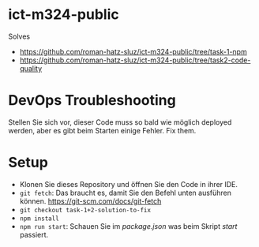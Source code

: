 # ict-m324-public

Solves

- https://github.com/roman-hatz-sluz/ict-m324-public/tree/task-1-npm
- https://github.com/roman-hatz-sluz/ict-m324-public/tree/task2-code-quality

# DevOps Troubleshooting

Stellen Sie sich vor, dieser Code muss so bald wie möglich deployed werden, aber es gibt beim Starten einige Fehler.
Fix them.

# Setup
- Klonen Sie dieses Repository und öffnen Sie den Code in ihrer IDE. 
- `git fetch`: Das braucht es, damit Sie den Befehl unten ausführen können. https://git-scm.com/docs/git-fetch 
- `git checkout task-1+2-solution-to-fix`
- `npm install`
- `npm run start`: Schauen Sie im _package.json_ was beim Skript _start_ passiert. 
